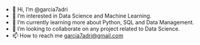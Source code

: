 - 👋 Hi, I’m @garcia7adri
- 👀 I’m interested in Data Science and Machine Learning.
- 🌱 I’m currently learning more about Python, SQL and Data Management.
- 💞️ I’m looking to collaborate on any project related to Data Science.
- 📫 How to reach me garcia7adri@gmail.com

<!---
garcia7adri/garcia7adri is a ✨ special ✨ repository because its `README.md` (this file) appears on your GitHub profile.
You can click the Preview link to take a look at your changes.
--->
